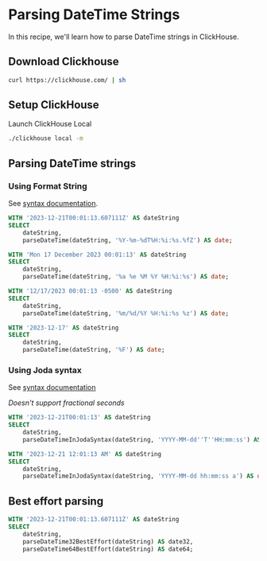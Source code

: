 # Parsing DateTime Strings

In this recipe, we'll learn how to parse DateTime strings in ClickHouse.

## Download Clickhouse

```bash
curl https://clickhouse.com/ | sh
```

## Setup ClickHouse

Launch ClickHouse Local

```bash
./clickhouse local -m
```

## Parsing DateTime strings

### Using Format String

See [syntax documentation](https://clickhouse.com/docs/en/sql-reference/functions/date-time-functions#formatDateTime).

```sql
WITH '2023-12-21T00:01:13.607111Z' AS dateString
SELECT
    dateString,
    parseDateTime(dateString, '%Y-%m-%dT%H:%i:%s.%fZ') AS date;
```

```sql
WITH 'Mon 17 December 2023 00:01:13' AS dateString
SELECT
    dateString,
    parseDateTime(dateString, '%a %e %M %Y %H:%i:%s') AS date;
```

```sql
WITH '12/17/2023 00:01:13 -0500' AS dateString
SELECT
    dateString,
    parseDateTime(dateString, '%m/%d/%Y %H:%i:%s %z') AS date;
```

```sql
WITH '2023-12-17' AS dateString
SELECT
    dateString,
    parseDateTime(dateString, '%F') AS date;
```

### Using Joda syntax

See [syntax documentation](https://joda-time.sourceforge.net/apidocs/org/joda/time/format/DateTimeFormat.html)

_Doesn't support fractional seconds_

```sql
WITH '2023-12-21T00:01:13' AS dateString
SELECT
    dateString,
    parseDateTimeInJodaSyntax(dateString, 'YYYY-MM-dd''T''HH:mm:ss') AS date;
```

```sql
WITH '2023-12-21 12:01:13 AM' AS dateString
SELECT
    dateString,
    parseDateTimeInJodaSyntax(dateString, 'YYYY-MM-dd hh:mm:ss a') AS date;
```

## Best effort parsing

```sql
WITH '2023-12-21T00:01:13.607111Z' AS dateString
SELECT
    dateString,
    parseDateTime32BestEffort(dateString) AS date32,
    parseDateTime64BestEffort(dateString) AS date64;
```
